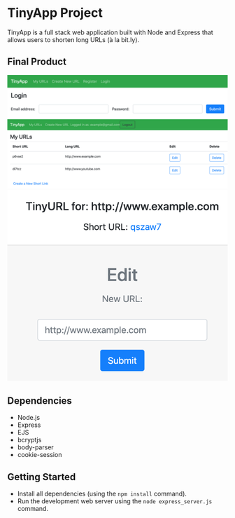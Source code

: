 # TinyApp Project

TinyApp is a full stack web application built with Node and Express that allows users to shorten long URLs (à la bit.ly).

## Final Product

!["Screenshot of login form"](https://github.com/tw77/tinyapp/blob/master/docs/login-form.png?raw=true)
!["Screenshot of URLs index"](https://github.com/tw77/tinyapp/blob/master/docs/urls-index.png?raw=true)
!["Screenshot of edit form"](https://github.com/tw77/tinyapp/blob/master/docs/edit-form.png?raw=true)

## Dependencies

- Node.js
- Express
- EJS
- bcryptjs
- body-parser
- cookie-session

## Getting Started

- Install all dependencies (using the `npm install` command).
- Run the development web server using the `node express_server.js` command.